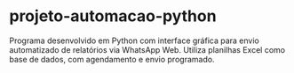 # projeto-automacao-python
Programa desenvolvido em Python com interface gráfica para envio automatizado de relatórios via WhatsApp Web. Utiliza planilhas Excel como base de dados, com agendamento e envio programado.
